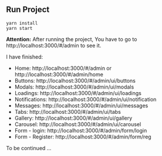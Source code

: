 ## Run Project
```
yarn install
yarn start
```
**Attention:** After running the project, You have to go to http://localhost:3000/#/admin to see it. <br>

I have finished: <br>
- Home: http://localhost:3000/#/admin or http://localhost:3000/#/admin/home <br>
- Buttons: http://localhost:3000/#/admin/ui/buttons <br>
- Modals: http://localhost:3000/#/admin/ui/modals <br>
- Loadings: http://localhost:3000/#/admin/ui/loadings <br>
- Notifications: http://localhost:3000/#/admin/ui/notification <br>
- Messages: http://localhost:3000/#/admin/ui/messages <br>
- Tabs: http://localhost:3000/#/admin/ui/tabs <br>
- Gallery: http://localhost:3000/#/admin/ui/gallery <br>
- Carousel: http://localhost:3000/#/admin/ui/carousel <br>
- Form - login: http://localhost:3000/#/admin/form/login <br>
- Form - Register: http://localhost:3000/#/admin/form/reg <br>


To be continued ...


